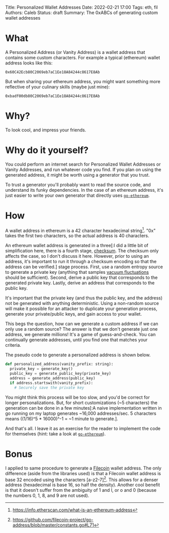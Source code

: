Title: Personalized Wallet Addresses
Date: 2022-02-21 17:00
Tags: eth, fil
Authors: Caleb
Status: draft
Summary: The 0xABCs of generating custom wallet addresses

# What
A Personalized Address (or Vanity Address) is a wallet address that contains some custom characters. For example a typical (ethereum) wallet address looks like this:

```
0x60C42Ecb80C2069eb7aC1Ee18A84244c8617E8Ab
```

But when sharing your ethereum address, you might want something more reflective of your culinary skills (maybe just mine):

```
0xbadf00db80C2069eb7aC1Ee18A84244c8617E8Ab
```


# Why?
To look cool, and impress your friends.


# Why do it yourself?
You could perform an internet search for Personalized Wallet Addresses or Vanity Addresses, and run whatever code you find. If you plan on using the generated address, it might be worth using a generator that you trust.

To trust a generator you'll probably want to read the source code, and understand its funky dependencies. In the case of an ethereum address, it's just easier to write your own generator that directly uses [`go-ethereum`](https://github.com/ethereum/go-ethereum).


# How
A wallet address in ethereum is a 42 character hexadecimal string[^1]. "0x" takes the first two characters, so the actual address is 40 characters.

An ethereum wallet address is generated in a three[:I did a little bit of simplification here, there is a fourth stage, <a href='https://github.com/ethereum/EIPs/blob/master/EIPS/eip-55.md'>checksum</a>. The checksum only affects the case, so I don't discuss it here. However, prior to using an address, it's important to run it through a checksum encoding so that the address can be verified.] stage process. First, use a random entropy source to generate a private key (anything that samples [vacuum fluctuations](https://arxiv.org/abs/1703.00559) should be sufficient). Second, derive a public key that corresponds to the generated private key. Lastly, derive an address that corresponds to the public key.

It's important that the private key (and thus the public key, and the address) not be generated with anything deterministic. Using a non-random source will make it possible for an attacker to duplicate your generation process, generate your private/public keys, and gain access to your wallet.

This begs the question, how can we generate a custom address if we can only use a random source? The answer is that we don't generate just one address, we generate millions! It's a game of guess-and-check. You can continually generate addresses, until you find one that matches your criteria.

The pseudo code to generate a personalized address is shown below.

```python
def personalized_address(vanity_prefix: string):
  private_key = generate_key()
  public_key = generate_public_key(private_key)
  address = generate_address(public_key)
  if address.startswith(vanity_prefix):
    # Securely save the private key
```

You might think this process will be too slow, and you'd be correct for longer personalizations. But, for short customizations (~5 characters) the generation can be done in a few minutes[:A naive implementation written in go running on my laptop generates ~16,000 addresses/sec. 5 characters means ((1/16)^5 * 16000)^-1 = ~1 minute to generate.].

And that's all. I leave it as an exercise for the reader to implement the code for themselves (hint: take a look at [`go-ethereum`](https://github.com/ethereum/go-ethereum)).


# Bonus
I applied to same procedure to generate a [Filecoin](https://filecoin.io/) wallet address. The only difference (aside from the libraries used) is that a Filecoin wallet address is base 32 encoded using the characters [a-z2-7][^4]. This allows for a denser address (hexadecimal is base 16, so half the density). Another cool benefit is that it doesn't suffer from the ambiguity of 1 and l, or o and 0 (because the numbers 0, 1, 8, and 9 are not used).



[^1]: <https://info.etherscan.com/what-is-an-ethereum-address>



[^4]: <a href='https://github.com/filecoin-project/go-address/blob/master/constants.go#L71'>https://github.com/filecoin-project/go-address/blob/master/constants.go#L71</a>
